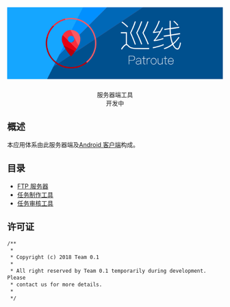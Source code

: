 <h1 align=center><img src="./Resource/Banner.svg" alt="Banner"></h1>

<p align="center">
    服务器端工具<br>
    开发中
</p>

## 概述
本应用体系由此服务器端及[Android 客户端](https://github.com/lucka-me/Patroute-android)构成。

## 目录
* [FTP 服务器](./FTP%20Server/)
* [任务制作工具](./Mission%20Authoring%20Tool/)
* [任务审核工具](./Mission%20Review%20Tool/)

## 许可证
```
/**
 *
 * Copyright (c) 2018 Team 0.1
 *
 * All right reserved by Team 0.1 temporarily during development. Please
 * contact us for more details.
 *
 */
```

